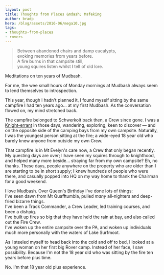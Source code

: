```yaml
---
layout: post
title: Thoughts from Places &mdash; Mafeking
author: bradp
hero: /blog/assets/2016-06/mega10.jpg
tags:
- thoughts-from-places
- rovers
---
```


>Between abandoned chairs and damp eucalypts,  
>evoking memories from years before.  
>A fire burns in that campsite still,  
>young squires listen whilst I tell of old lore.  

Meditations on ten years of Mudbash.

<!--more-->

For me, the wee small hours of Monday mornings at Mudbash always seem to lend themselves to introspection. 

This year, though I hadn't planned it, I found myself sitting by the same campfire I had ten years ago... at my first Mudbash. As the conversation flowed on, my mind stretched back.

The campfire belonged to Schwerkolt back then, a Crew since gone. I was a [Knight-errant](https://en.wikipedia.org/wiki/Knight-errant) in those days, wandering, exploring, keen to discover &mdash; and on the opposite side of the camping bays from my own campsite. Naturally, I was the youngest person sitting at the fire; a wide-eyed 18 year old who barely knew anyone from outside my own Crew.

That campfire is in Mt Evelyn's care now, a Crew that only began recently. My questing days are over; I have seen my squires through to knighthood, and helped many more beside... straying far from my own campsite? Eh, no thanks. These days, people anywhere on the property who are older than I are starting to be in short supply; I knew hundreds of people who were there, and casually popped into HQ on my way home to thank the Chairman for a good weekend.

I love Mudbash. Over Queen's Birthday I've done lots of things:  
I've seen dawn from Mt Quafftumbla, pulled *many* all-nighters and deep-fried bizarre things.    
I've been a Track Commander, a Crew Leader, led training courses, and been a dishpig.  
I've built up fires so big that they have held the rain at bay, and also called out the Fire Crew.  
I've woken up the entire campsite over the PA, and woken up individuals much more personally with the waters of Lake Surfmoot.

As I steeled myself to head back into the cold and off to bed, I looked at a young woman on her first big Rover camp. Instead of her face, I saw possibility. Because I'm not the 18 year old who was sitting by the fire ten years before plus time.

No. I'm that 18 year old plus experience.